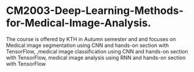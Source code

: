 # CM2003-Deep-Learning-Methods-for-Medical-Image-Analysis.
The course is offered by KTH in Autumn semester and and focuses on Medical image segmentation using CNN and hands-on section with TensorFlow, ,medical image classification using CNN and hands-on section with TensorFlow, medical image analysis using RNN and hands-on section with TensorFlow
